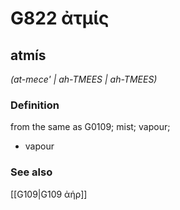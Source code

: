 # G822 ἀτμίς

## atmís

_(at-mece' | ah-TMEES | ah-TMEES)_

### Definition

from the same as G0109; mist; vapour; 

- vapour

### See also

[[G109|G109 ἀήρ]]
